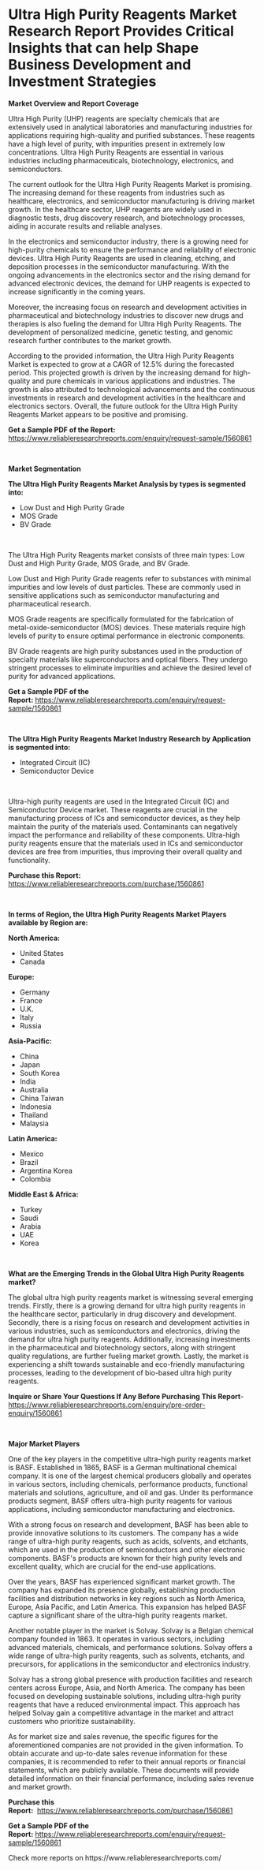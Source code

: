 <p><h1>Ultra High Purity Reagents Market Research Report Provides Critical Insights that can help Shape Business Development and Investment Strategies</h1></p><p><strong>Market Overview and Report Coverage</strong></p>
<p><p>Ultra High Purity (UHP) reagents are specialty chemicals that are extensively used in analytical laboratories and manufacturing industries for applications requiring high-quality and purified substances. These reagents have a high level of purity, with impurities present in extremely low concentrations. Ultra High Purity Reagents are essential in various industries including pharmaceuticals, biotechnology, electronics, and semiconductors.</p><p>The current outlook for the Ultra High Purity Reagents Market is promising. The increasing demand for these reagents from industries such as healthcare, electronics, and semiconductor manufacturing is driving market growth. In the healthcare sector, UHP reagents are widely used in diagnostic tests, drug discovery research, and biotechnology processes, aiding in accurate results and reliable analyses.</p><p>In the electronics and semiconductor industry, there is a growing need for high-purity chemicals to ensure the performance and reliability of electronic devices. Ultra High Purity Reagents are used in cleaning, etching, and deposition processes in the semiconductor manufacturing. With the ongoing advancements in the electronics sector and the rising demand for advanced electronic devices, the demand for UHP reagents is expected to increase significantly in the coming years.</p><p>Moreover, the increasing focus on research and development activities in pharmaceutical and biotechnology industries to discover new drugs and therapies is also fueling the demand for Ultra High Purity Reagents. The development of personalized medicine, genetic testing, and genomic research further contributes to the market growth.</p><p>According to the provided information, the Ultra High Purity Reagents Market is expected to grow at a CAGR of 12.5% during the forecasted period. This projected growth is driven by the increasing demand for high-quality and pure chemicals in various applications and industries. The growth is also attributed to technological advancements and the continuous investments in research and development activities in the healthcare and electronics sectors. Overall, the future outlook for the Ultra High Purity Reagents Market appears to be positive and promising.</p></p>
<p><strong>Get a Sample PDF of the Report:</strong> <a href="https://www.reliableresearchreports.com/enquiry/request-sample/1560861">https://www.reliableresearchreports.com/enquiry/request-sample/1560861</a></p>
<p>&nbsp;</p>
<p><strong>Market Segmentation</strong></p>
<p><strong>The Ultra High Purity Reagents Market Analysis by types is segmented into:</strong></p>
<p><ul><li>Low Dust and High Purity Grade</li><li>MOS Grade</li><li>BV Grade</li></ul></p>
<p>&nbsp;</p>
<p><p>The Ultra High Purity Reagents market consists of three main types: Low Dust and High Purity Grade, MOS Grade, and BV Grade. </p><p>Low Dust and High Purity Grade reagents refer to substances with minimal impurities and low levels of dust particles. These are commonly used in sensitive applications such as semiconductor manufacturing and pharmaceutical research.</p><p>MOS Grade reagents are specifically formulated for the fabrication of metal-oxide-semiconductor (MOS) devices. These materials require high levels of purity to ensure optimal performance in electronic components.</p><p>BV Grade reagents are high purity substances used in the production of specialty materials like superconductors and optical fibers. They undergo stringent processes to eliminate impurities and achieve the desired level of purity for advanced applications.</p></p>
<p><strong>Get a Sample PDF of the Report:</strong>&nbsp;<a href="https://www.reliableresearchreports.com/enquiry/request-sample/1560861">https://www.reliableresearchreports.com/enquiry/request-sample/1560861</a></p>
<p>&nbsp;</p>
<p><strong>The Ultra High Purity Reagents Market Industry Research by Application is segmented into:</strong></p>
<p><ul><li>Integrated Circuit (IC)</li><li>Semiconductor Device</li></ul></p>
<p>&nbsp;</p>
<p><p>Ultra-high purity reagents are used in the Integrated Circuit (IC) and Semiconductor Device market. These reagents are crucial in the manufacturing process of ICs and semiconductor devices, as they help maintain the purity of the materials used. Contaminants can negatively impact the performance and reliability of these components. Ultra-high purity reagents ensure that the materials used in ICs and semiconductor devices are free from impurities, thus improving their overall quality and functionality.</p></p>
<p><strong>Purchase this Report:</strong>&nbsp; <a href="https://www.reliableresearchreports.com/purchase/1560861">https://www.reliableresearchreports.com/purchase/1560861</a></p>
<p>&nbsp;</p>
<p><strong>In terms of Region, the Ultra High Purity Reagents Market Players available by Region are:</strong></p>
<p>
    <p> <strong> North America: </strong>
        <ul>
            <li>United States</li>
            <li>Canada</li>
        </ul>
        </p> 
    <p> <strong> Europe: </strong>
        <ul>
            <li>Germany</li>
            <li>France</li>
            <li>U.K.</li>
            <li>Italy</li>
            <li>Russia</li>
        </ul>
        </p> 
    <p> <strong> Asia-Pacific: </strong>
        <ul>
            <li>China</li>
            <li>Japan</li>
            <li>South Korea</li>
            <li>India</li>
            <li>Australia</li>
            <li>China Taiwan</li>
            <li>Indonesia</li>
            <li>Thailand</li>
            <li>Malaysia</li>
        </ul>
        </p> 
    <p> <strong> Latin America: </strong>
        <ul>
            <li>Mexico</li>
            <li>Brazil</li>
            <li>Argentina Korea</li>
            <li>Colombia</li>
        </ul>
        </p> 
    <p> <strong> Middle East & Africa: </strong>
        <ul>
            <li>Turkey</li>
            <li>Saudi</li>
            <li>Arabia</li>
            <li>UAE</li>
            <li>Korea</li>
        </ul>
    </p>
    </p>
<p>&nbsp;</p>
<p><strong>What are the Emerging Trends in the Global Ultra High Purity Reagents market?</strong></p>
<p><p>The global ultra high purity reagents market is witnessing several emerging trends. Firstly, there is a growing demand for ultra high purity reagents in the healthcare sector, particularly in drug discovery and development. Secondly, there is a rising focus on research and development activities in various industries, such as semiconductors and electronics, driving the demand for ultra high purity reagents. Additionally, increasing investments in the pharmaceutical and biotechnology sectors, along with stringent quality regulations, are further fueling market growth. Lastly, the market is experiencing a shift towards sustainable and eco-friendly manufacturing processes, leading to the development of bio-based ultra high purity reagents.</p></p>
<p><strong>Inquire or Share Your Questions If Any Before Purchasing This Report</strong>- <a href="https://www.reliableresearchreports.com/enquiry/pre-order-enquiry/1560861">https://www.reliableresearchreports.com/enquiry/pre-order-enquiry/1560861</a></p>
<p>&nbsp;</p>
<p><strong>Major Market Players</strong></p>
<p><p>One of the key players in the competitive ultra-high purity reagents market is BASF. Established in 1865, BASF is a German multinational chemical company. It is one of the largest chemical producers globally and operates in various sectors, including chemicals, performance products, functional materials and solutions, agriculture, and oil and gas. Under its performance products segment, BASF offers ultra-high purity reagents for various applications, including semiconductor manufacturing and electronics.</p><p>With a strong focus on research and development, BASF has been able to provide innovative solutions to its customers. The company has a wide range of ultra-high purity reagents, such as acids, solvents, and etchants, which are used in the production of semiconductors and other electronic components. BASF's products are known for their high purity levels and excellent quality, which are crucial for the end-use applications. </p><p>Over the years, BASF has experienced significant market growth. The company has expanded its presence globally, establishing production facilities and distribution networks in key regions such as North America, Europe, Asia Pacific, and Latin America. This expansion has helped BASF capture a significant share of the ultra-high purity reagents market.</p><p>Another notable player in the market is Solvay. Solvay is a Belgian chemical company founded in 1863. It operates in various sectors, including advanced materials, chemicals, and performance solutions. Solvay offers a wide range of ultra-high purity reagents, such as solvents, etchants, and precursors, for applications in the semiconductor and electronics industry.</p><p>Solvay has a strong global presence with production facilities and research centers across Europe, Asia, and North America. The company has been focused on developing sustainable solutions, including ultra-high purity reagents that have a reduced environmental impact. This approach has helped Solvay gain a competitive advantage in the market and attract customers who prioritize sustainability.</p><p>As for market size and sales revenue, the specific figures for the aforementioned companies are not provided in the given information. To obtain accurate and up-to-date sales revenue information for these companies, it is recommended to refer to their annual reports or financial statements, which are publicly available. These documents will provide detailed information on their financial performance, including sales revenue and market growth.</p></p>
<p><strong>Purchase this Report:</strong>&nbsp;&nbsp;<a href="https://www.reliableresearchreports.com/purchase/1560861">https://www.reliableresearchreports.com/purchase/1560861</a></p>
<p></p>
<p><strong>Get a Sample PDF of the Report:</strong>&nbsp;<a href="https://www.reliableresearchreports.com/enquiry/request-sample/1560861">https://www.reliableresearchreports.com/enquiry/request-sample/1560861</a></p>
<p>Check more reports on https://www.reliableresearchreports.com/</p>